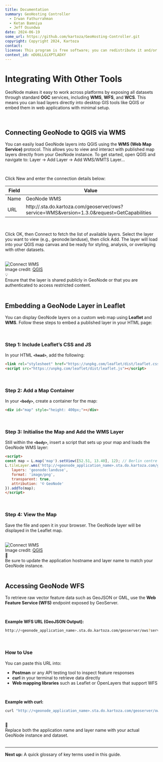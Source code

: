 ```yaml
---
title: Documentation
summary: GeoHosting Controller
  - Irwan Fathurrahman
  - Ketan Bamniya
  - Jeff Osundwa
date: 2024-06-19
some_url: https://github.com/kartoza/GeoHosting-Controller.git
copyright: Copyright 2024, Kartoza
contact:
license: This program is free software; you can redistribute it and/or modify it under the terms of the GNU Affero General Public License as published by the Free Software Foundation; either version 3 of the License, or (at your option) any later version.
context_id: nDU6LLGiXPTLADXY
---
```


# Integrating With Other Tools

GeoNode makes it easy to work across platforms by exposing all datasets through standard **OGC** services, including **WMS**, **WFS**, and **WCS**. This means you can load layers directly into desktop GIS tools like QGIS or embed them in web applications with minimal setup.

<br>

## Connecting GeoNode to QGIS via WMS

You can easily load GeoNode layers into QGIS using the **WMS (Web Map Service)** protocol. This allows you to view and interact with published map layers directly from your GeoNode instance. To get started, open QGIS and navigate to: <span class="ui-generic-label">Layer → Add Layer → Add WMS/WMTS Layer…</span>

<br>

Click <span class="ui-generic-label">New</span> and enter the connection details below:

<table class="my-table-style">
<thead>
   <tr>
      <th>Field</th>
      <th>Value</th>
   </tr>
</thead>
<tbody>
   <tr>
      <td>Name</td>
      <td>GeoNode WMS</td>
   </tr>
   <tr>
      <td>URL</td>
      <td>http://<geonode_application_name>.sta.do.kartoza.com/geoserver/ows?service=WMS&version=1.3.0&request=GetCapabilities</td>
   </tr>
</tbody>
</table>

<br>

Click <span class="ui-generic-label">OK</span>, then <span class="ui-generic-label">Connect</span> to fetch the list of available layers. Select the layer you want to view (e.g., <span class="ui-filename">geonode:landuse</span>), then click <span class="ui-generic-label">Add</span>. The layer will load into your QGIS map canvas and be ready for styling, analysis, or overlaying with other datasets.

<br>

<div class="image-with-caption">
  <img src="../../img/geonode-img-11-12.png" alt="Connect WMS">
  <div class="caption">
    Image credit: <a href="https://qgis.org/" target="_blank">QGIS</a>
  </div>
</div>

<div class="alert alert-hint">
  <div class="alert-icon">💡</div>
  <div class="alert-text">
    Ensure that the layer is shared publicly in GeoNode or that you are authenticated to access restricted content.
  </div>
</div>

<br>

## Embedding a GeoNode Layer in Leaflet

You can display GeoNode layers on a custom web map using **Leaflet** and **WMS**. Follow these steps to embed a published layer in your HTML page:

<br>

### Step 1: Include Leaflet’s CSS and JS

In your HTML **`<head>`**, add the following:

```html
<link rel="stylesheet" href="https://unpkg.com/leaflet/dist/leaflet.css"/>
<script src="https://unpkg.com/leaflet/dist/leaflet.js"></script>
```

<br>

### Step 2: Add a Map Container

In your **`<body>`**, create a container for the map:

```html
<div id="map" style="height: 400px;"></div>
```

<br>

### Step 3: Initialise the Map and Add the WMS Layer

Still within the **`<body>`**, insert a script that sets up your map and loads the GeoNode WMS layer:

```html
<script>
const map = L.map('map').setView([52.51, 13.40], 12); // Berlin centre
L.tileLayer.wms('http://<geonode_application_name>.sta.do.kartoza.com/geoserver/ows', {
   layers: 'geonode:landuse',
   format: 'image/png',
   transparent: true,
   attribution: '© GeoNode'
}).addTo(map);
</script>
```

<br>

### Step 4: View the Map

Save the file and open it in your browser. The GeoNode layer will be displayed in the Leaflet map.

<br>

<div class="image-with-caption">
  <img src="../../img/geonode-img-11-13.png" alt="Connect WMS">
  <div class="caption">
    Image credit: <a href="https://qgis.org/" target="_blank">QGIS</a>
  </div>
</div>

<div class="alert alert-note">
  <div class="alert-icon">📝</div>
  <div class="alert-text">
    Be sure to update the application hostname and layer name to match your GeoNode instance.
  </div>
</div>

<br>

## Accessing GeoNode WFS

To retrieve raw vector feature data such as GeoJSON or GML, use the **Web Feature Service (WFS)** endpoint exposed by GeoServer.

<br>

**Example WFS URL (GeoJSON Output):**

```bash
http://<geonode_application_name>.sta.do.kartoza.com/geoserver/ows?service=WFS&version=2.0.0&request=GetFeature&typeName=tutorial:buildings&outputFormat=application/json
```

<br>

### How to Use

You can paste this URL into:

- **Postman** or any API testing tool to inspect feature responses
- **curl** in your terminal to retrieve data directly
- **Web mapping libraries** such as Leaflet or OpenLayers that support WFS

<br>

**Example with <span class="ui-filename">curl</span>:**

```bash
curl "http://<geonode_application_name>.sta.do.kartoza.com/geoserver/ows?service=WFS&version=2.0.0&request=GetFeature&typeName=tutorial:buildings&outputFormat=application/json"
```

<br>

<div class="alert alert-note">
  <div class="alert-icon">📝</div>
  <div class="alert-text">
    Replace both the application name and layer name with your actual GeoNode instance and dataset.
  </div>
</div>

<br>

---

**Next up:** A quick glossary of key terms used in this guide.

<br>
